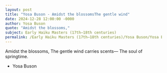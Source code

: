 ```yaml
---
layout: post
title: "Yosa Buson - Amidst the blossomsThe gentle wind"
date: 2024-12-28 12:00:00 -0000
author: Yosa Buson
quote: "Amidst the blossoms,"
subject: Early Haiku Masters (17th–18th centuries)
permalink: /Early Haiku Masters (17th–18th centuries)/Yosa Buson/Yosa Buson - Amidst the blossomsThe gentle wind
---
```


Amidst the blossoms,
The gentle wind carries scents—
The soul of springtime.

- Yosa Buson
